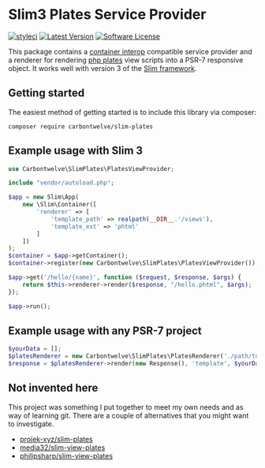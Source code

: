 # Slim3 Plates Service Provider

[![styleci](https://styleci.io/repos/52001558/shield)](https://styleci.io/repos/52001558)
[![Latest Version](https://img.shields.io/packagist/v/carbontwelve/slim-plates.svg?style=flat-square)](https://github.com/carbontwelve/slim-plates/releases)
[![Software License](https://img.shields.io/badge/license-MIT-brightgreen.svg?style=flat-square)](LICENSE)

This package contains a [container interop](https://github.com/container-interop/container-interop) compatible service 
provider and a renderer for rendering [php plates](http://platesphp.com/) view scripts into a PSR-7 responsive object. 
It works well with version 3 of the [Slim framework](http://www.slimframework.com/).

## Getting started

The easiest method of getting started is to include this library via composer:

```
composer require carbontwelve/slim-plates
```

## Example usage with Slim 3

```php
use Carbontwelve\SlimPlates\PlatesViewProvider;

include "vendor/autoload.php";

$app = new Slim\App(
    new \Slim\Container([
        'renderer' => [
            'template_path' => realpath(__DIR__.'/views'),
            'template_ext' => 'phtml'
        ]
    ])
);
$container = $app->getContainer();
$container->register(new Carbontwelve\SlimPlates\PlatesViewProvider());

$app->get('/hello/{name}', function ($request, $response, $args) {
    return $this->renderer->render($response, "/hello.phtml", $args);
});

$app->run();
```

## Example usage with any PSR-7 project

```php
$yourData = [];
$platesRenderer = new Carbontwelve\SlimPlates\PlatesRenderer('./path/to/templates', 'phtml');
$response = $platesRenderer->render(new Response(), 'template', $yourData)
```

## Not invented here

This project was something I put together to meet my own needs and as way of learning git. There are a couple of 
alternatives that you might want to investigate.

   - [projek-xyz/slim-plates](https://github.com/projek-xyz/slim-plates)
   - [media32/slim-view-plates](https://github.com/media32/slim-view-plates)
   - [philipsharp/slim-view-plates](https://github.com/philipsharp/slim-view-plates)
